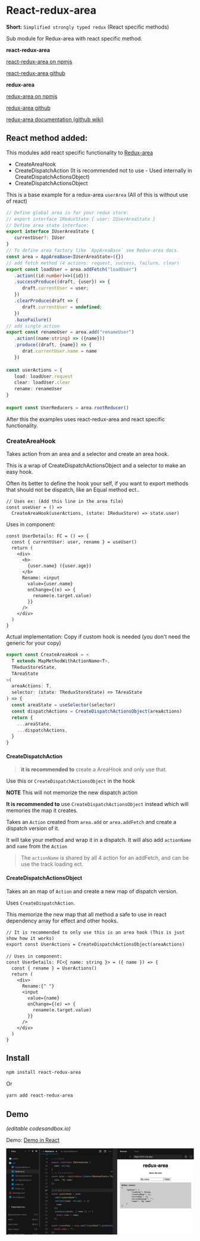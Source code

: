 # React-redux-area

**Short:** `Simplified strongly typed redux` (React specific methods)

Sub module for Redux-area with react specific method.

**react-redux-area**

[react-redux-area on npmjs](https://www.npmjs.com/package/react-redux-area)

[react-redux-area github](github.com/alfnielsen/react-redux-area)

**redux-area**

[redux-area on npmjs](https://www.npmjs.com/package/redux-area)

[redux-area github](github.com/alfnielsen/redux-area)

[redux-area documentation (github wiki)](https://github.com/alfnielsen/redux-area/wiki)

## React method added:

This modules add react specific functionality to [Redux-area](https://www.npmjs.com/package/redux-area)

- CreateAreaHook
- CreateDispatchAction (It is recommended not to use - Used internally in CreateDispatchActionsObject)
- CreateDispatchActionsObject

This is a base example for a redux-area `userArea` (All of this is without use of react)

```ts
// Define global area in for your redux store:
// export interface IReduxState { user: IUserAreaState }
// Define area state interface:
export interface IUserAreaState {
   currentUser?: IUser
}
// To define area factory like `AppAreaBase` see Redux-area docs.
const area = AppAreaBase<IUserAreaState>({})
// add fetch method (4 actions: request, success, failure, clear)
export const loadUser = area.addFetch("loadUser")
   .action((id:number)=>({id}))
   .successProduce((draft, {user}) => {
      draft.currentUser = user;
   })
   .clearProduce(draft => {
      draft.currentUser = undefined;
   })
   .baseFailure()
// add single action
export const renameUser = area.add("renameUser")
   .action((name:string) => ({name}))
   .produce((draft, {name}) => {
      drat.currentUser.name = name
   })

const userActions = {
   load: loadUser.request
   clear: loadUser.clear
   rename: renameUser
}

export const UserReducers = area.rootReducer()

```

After this the examples uses react-redux-area and react specific functionality.

### CreateAreaHook

Takes action from an area and a selector and create an area hook.

This is a wrap of CreateDispatchActionsObject and a selector to make an easy hook.

Often its better to define the hook your self, if you want to export methods that should not be dispatch,
like an Equal method ect..

```tsx
// Uses ex: (Add this line in the area file)
const useUser = () =>
  CreateAreaHook(userActions, (state: IReduxStore) => state.user)
```
 Uses in component:
```tsx
const UserDetails: FC = () => {
  const { currentUser: user, rename } = useUser()
  return (
    <div>
      <b>
        {user.name} ({user.age})
      </b>
      Rename: <input
        value={user.name}
        onChange={(e) => {
          rename(e.target.value)
        }}
      />
    </div>
  )
}
```
Actual implementation: Copy if custom hook is needed (you don't need the generic for your copy)

```ts
export const CreateAreaHook = <
  T extends MapMethodWithActionName<T>,
  TReduxStoreState,
  TAreaState
>(
  areaActions: T,
  selector: (state: TReduxStoreState) => TAreaState
) => {
  const areaState = useSelector(selector)
  const dispatchActions = CreateDispatchActionsObject(areaActions)
  return {
    ...areaState,
    ...dispatchActions,
  }
}
```

#### CreateDispatchAction

> **it is recommended to** create a AreaHook and only use that. 

Use this or `CreateDispatchActionsObject` in the hook

**NOTE** This will not memorize the new dispatch action

**It is recommended to** use `CreateDispatchActionsObject` instead which will memories the map it creates.

Takes an `Action` created from `area.add` or `area.addFetch` and create a dispatch version of it.

It will take your method and wrap it in a dispatch.
It will also add `actionName` and `name` from the `Action`

> The `actionName` is shared by all 4 action for an addFetch, and can be use the track loading ect.

#### CreateDispatchActionsObject

Takes an an map of `Action` and create a new map of dispatch version.

Uses `CreateDispatchAction`.

This memorize the new map that all method a safe to use in react dependency array for effect and other hooks.

```tsx
// It is recommended to only use this is an area hook (This is just show how it works)
export const UserActions = CreateDispatchActionsObject(areaActions)

// Uses in component:
const UserDetails: FC<{ name: string }> = ({ name }) => {
  const { rename } = UserActions()
  return (
    <div>
      Rename:{" "}
      <input
        value={name}
        onChange={(e) => {
          rename(e.target.value)
        }}
      />
    </div>
  )
}
```

## Install

```sh
npm install react-redux-area
```

Or

```sh
yarn add react-redux-area
```

## Demo

_(editable codesandbox.io)_

Demo: [Demo in React](https://codesandbox.io/s/redux-area-base-ex-tb1lr?fontsize=14&hidenavigation=1&theme=dark)

[![Demo CountPages alpha](./ExImage.png)](https://codesandbox.io/s/redux-area-base-ex-tb1lr?fontsize=14&hidenavigation=1&theme=dark)
